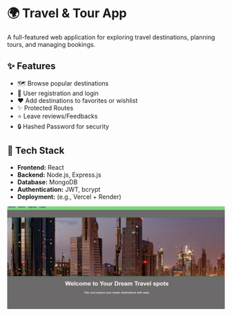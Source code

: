 
# 🌍 Travel & Tour App

A full-featured web application for exploring travel destinations, planning tours, and managing bookings.

## ✨ Features

- 🗺️ Browse popular destinations
- 📝 User registration and login
- ❤️ Add destinations to favorites or wishlist
- ✨ Protected Routes
- ⭐ Leave reviews/Feedbacks
- 🔒 Hashed Password for security


## 🚀 Tech Stack

- **Frontend:** React
- **Backend:** Node.js, Express.js
- **Database:** MongoDB
- **Authentication:** JWT, bcrypt
- **Deployment:** (e.g., Vercel + Render)


<img src="./tour.png" alt="App Screenshot" width="600"/>
